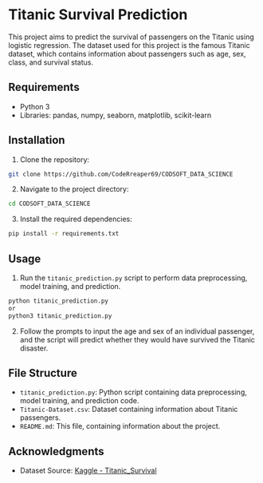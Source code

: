 # Titanic Survival Prediction

This project aims to predict the survival of passengers on the Titanic using logistic regression. The dataset used for this project is the famous Titanic dataset, which contains information about passengers such as age, sex, class, and survival status.

## Requirements
- Python 3
- Libraries: pandas, numpy, seaborn, matplotlib, scikit-learn

## Installation
1. Clone the repository:

```bash
git clone https://github.com/CodeRreaper69/CODSOFT_DATA_SCIENCE
```

2. Navigate to the project directory:

```bash
cd CODSOFT_DATA_SCIENCE
```

3. Install the required dependencies:

```bash
pip install -r requirements.txt
```

## Usage
1. Run the `titanic_prediction.py` script to perform data preprocessing, model training, and prediction.

```bash
python titanic_prediction.py
or
python3 titanic_prediction.py
```

2. Follow the prompts to input the age and sex of an individual passenger, and the script will predict whether they would have survived the Titanic disaster.

## File Structure
- `titanic_prediction.py`: Python script containing data preprocessing, model training, and prediction code.
- `Titanic-Dataset.csv`: Dataset containing information about Titanic passengers.
- `README.md`: This file, containing information about the project.

## Acknowledgments
- Dataset Source: [Kaggle - Titanic_Survival](https://www.kaggle.com/datasets/yasserh/titanic-dataset)



